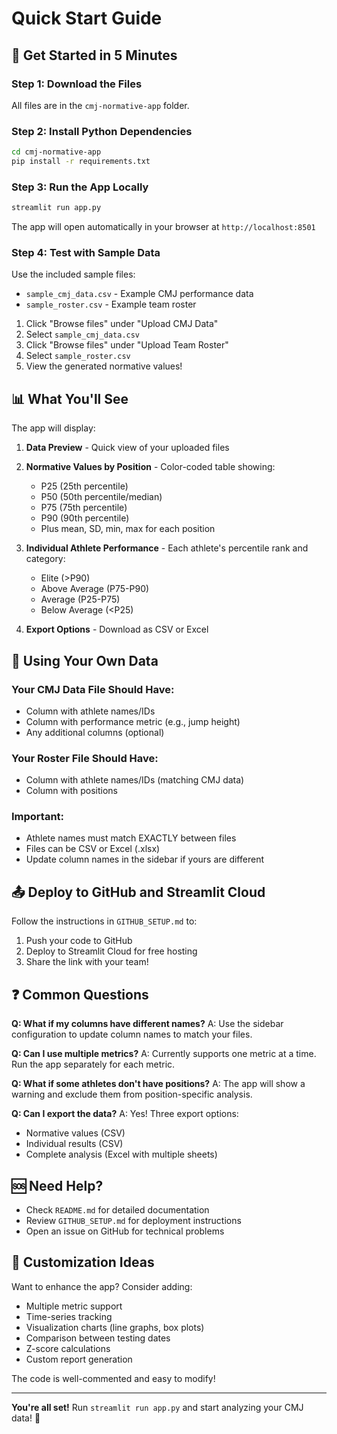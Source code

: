 # Quick Start Guide

## 🚀 Get Started in 5 Minutes

### Step 1: Download the Files
All files are in the `cmj-normative-app` folder.

### Step 2: Install Python Dependencies
```bash
cd cmj-normative-app
pip install -r requirements.txt
```

### Step 3: Run the App Locally
```bash
streamlit run app.py
```

The app will open automatically in your browser at `http://localhost:8501`

### Step 4: Test with Sample Data
Use the included sample files:
- `sample_cmj_data.csv` - Example CMJ performance data
- `sample_roster.csv` - Example team roster

1. Click "Browse files" under "Upload CMJ Data"
2. Select `sample_cmj_data.csv`
3. Click "Browse files" under "Upload Team Roster"
4. Select `sample_roster.csv`
5. View the generated normative values!

## 📊 What You'll See

The app will display:

1. **Data Preview** - Quick view of your uploaded files
2. **Normative Values by Position** - Color-coded table showing:
   - P25 (25th percentile)
   - P50 (50th percentile/median)
   - P75 (75th percentile)
   - P90 (90th percentile)
   - Plus mean, SD, min, max for each position

3. **Individual Athlete Performance** - Each athlete's percentile rank and category:
   - Elite (>P90)
   - Above Average (P75-P90)
   - Average (P25-P75)
   - Below Average (<P25)

4. **Export Options** - Download as CSV or Excel

## 🎯 Using Your Own Data

### Your CMJ Data File Should Have:
- Column with athlete names/IDs
- Column with performance metric (e.g., jump height)
- Any additional columns (optional)

### Your Roster File Should Have:
- Column with athlete names/IDs (matching CMJ data)
- Column with positions

### Important:
- Athlete names must match EXACTLY between files
- Files can be CSV or Excel (.xlsx)
- Update column names in the sidebar if yours are different

## 📤 Deploy to GitHub and Streamlit Cloud

Follow the instructions in `GITHUB_SETUP.md` to:
1. Push your code to GitHub
2. Deploy to Streamlit Cloud for free hosting
3. Share the link with your team!

## ❓ Common Questions

**Q: What if my columns have different names?**
A: Use the sidebar configuration to update column names to match your files.

**Q: Can I use multiple metrics?**
A: Currently supports one metric at a time. Run the app separately for each metric.

**Q: What if some athletes don't have positions?**
A: The app will show a warning and exclude them from position-specific analysis.

**Q: Can I export the data?**
A: Yes! Three export options:
- Normative values (CSV)
- Individual results (CSV)
- Complete analysis (Excel with multiple sheets)

## 🆘 Need Help?

- Check `README.md` for detailed documentation
- Review `GITHUB_SETUP.md` for deployment instructions
- Open an issue on GitHub for technical problems

## 🎨 Customization Ideas

Want to enhance the app? Consider adding:
- Multiple metric support
- Time-series tracking
- Visualization charts (line graphs, box plots)
- Comparison between testing dates
- Z-score calculations
- Custom report generation

The code is well-commented and easy to modify!

---

**You're all set!** Run `streamlit run app.py` and start analyzing your CMJ data! 🏀

